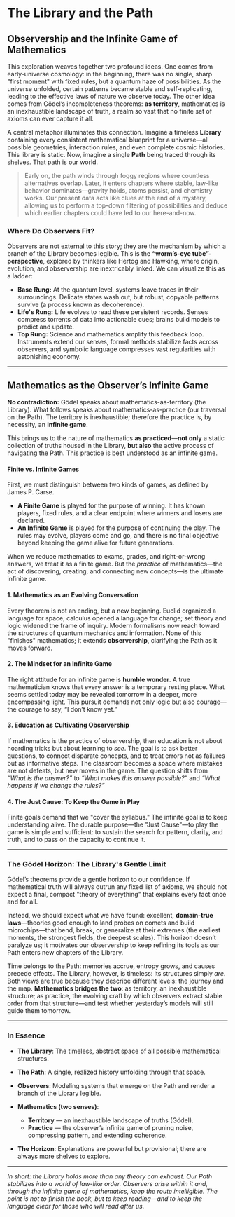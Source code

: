 # The Library and the Path

## Observership and the Infinite Game of Mathematics

This exploration weaves together two profound ideas. One comes from early-universe cosmology: in the beginning, there was no single, sharp "first moment" with fixed rules, but a quantum haze of possibilities. As the universe unfolded, certain patterns became stable and self-replicating, leading to the effective laws of nature we observe today. The other idea comes from Gödel’s incompleteness theorems: **as territory**, mathematics is an inexhaustible landscape of truth, a realm so vast that no finite set of axioms can ever capture it all.

A central metaphor illuminates this connection. Imagine a timeless **Library** containing every consistent mathematical blueprint for a universe—all possible geometries, interaction rules, and even complete cosmic histories. This library is static. Now, imagine a single **Path** being traced through its shelves. That path is our world.

> Early on, the path winds through foggy regions where countless alternatives overlap. Later, it enters chapters where stable, law-like behavior dominates—gravity holds, atoms persist, and chemistry works. Our present data acts like clues at the end of a mystery, allowing us to perform a top-down filtering of possibilities and deduce which earlier chapters could have led to our here-and-now.

### Where Do Observers Fit?

Observers are not external to this story; they are the mechanism by which a branch of the Library becomes legible. This is the **“worm’s-eye tube”-perspective**, explored by thinkers like Hertog and Hawking, where origin, evolution, and observership are inextricably linked. We can visualize this as a ladder:

* **Base Rung:** At the quantum level, systems leave traces in their surroundings. Delicate states wash out, but robust, copyable patterns survive (a process known as decoherence).
* **Life's Rung:** Life evolves to read these persistent records. Senses compress torrents of data into actionable cues; brains build models to predict and update.
* **Top Rung:** Science and mathematics amplify this feedback loop. Instruments extend our senses, formal methods stabilize facts across observers, and symbolic language compresses vast regularities with astonishing economy.

---

## Mathematics as the Observer’s Infinite Game

**No contradiction:** Gödel speaks about mathematics-as-territory (the Library). What follows speaks about mathematics-as-practice (our traversal on the Path). The territory is inexhaustible; therefore the practice is, by necessity, an **infinite game**.

This brings us to the nature of mathematics **as practiced**—**not only** a static collection of truths housed in the Library, **but also** the active process of navigating the Path. This practice is best understood as an infinite game.

#### **Finite vs. Infinite Games**

First, we must distinguish between two kinds of games, as defined by James P. Carse.

* **A Finite Game** is played for the purpose of winning. It has known players, fixed rules, and a clear endpoint where winners and losers are declared.
* **An Infinite Game** is played for the purpose of continuing the play. The rules may evolve, players come and go, and there is no final objective beyond keeping the game alive for future generations.

When we reduce mathematics to exams, grades, and right-or-wrong answers, we treat it as a finite game. But the *practice* of mathematics—the act of discovering, creating, and connecting new concepts—is the ultimate infinite game.

#### 1. Mathematics as an Evolving Conversation

Every theorem is not an ending, but a new beginning. Euclid organized a language for space; calculus opened a language for change; set theory and logic widened the frame of inquiry. Modern formalisms now reach toward the structures of quantum mechanics and information. None of this "finishes" mathematics; it extends **observership**, clarifying the Path as it moves forward.

#### 2. The Mindset for an Infinite Game

The right attitude for an infinite game is **humble wonder**. A true mathematician knows that every answer is a temporary resting place. What seems settled today may be revealed tomorrow in a deeper, more encompassing light. This pursuit demands not only logic but also courage—the courage to say, “I don’t know yet.”

#### 3. Education as Cultivating Observership

If mathematics is the practice of observership, then education is not about hoarding tricks but about learning to *see*. The goal is to ask better questions, to connect disparate concepts, and to treat errors not as failures but as informative steps. The classroom becomes a space where mistakes are not defeats, but new moves in the game. The question shifts from *“What is the answer?”* to *“What makes this answer possible?”* and *“What happens if we change the rules?”*

#### 4. The Just Cause: To Keep the Game in Play

Finite goals demand that we "cover the syllabus." The infinite goal is to keep understanding alive. The durable purpose—the "Just Cause"—to play the game is simple and sufficient: to sustain the search for pattern, clarity, and truth, and to pass on the capacity to continue it.

---

### The Gödel Horizon: The Library's Gentle Limit

Gödel’s theorems provide a gentle horizon to our confidence. If mathematical truth will always outrun any fixed list of axioms, we should not expect a final, compact "theory of everything" that explains every fact once and for all.

Instead, we should expect what we have found: excellent, **domain-true laws**—theories good enough to land probes on comets and build microchips—that bend, break, or generalize at their extremes (the earliest moments, the strongest fields, the deepest scales). This horizon doesn’t paralyze us; it motivates our observership to keep refining its tools as our Path enters new chapters of the Library.

Time belongs to the Path: memories accrue, entropy grows, and causes precede effects. The Library, however, is timeless: its structures simply *are*. Both views are true because they describe different levels: the journey and the map. **Mathematics bridges the two**: as territory, an inexhaustible structure; as practice, the evolving craft by which observers extract stable order from that structure—and test whether yesterday’s models will still guide them tomorrow.

---

### In Essence

* **The Library**: The timeless, abstract space of all possible mathematical structures.
* **The Path**: A single, realized history unfolding through that space.
* **Observers**: Modeling systems that emerge on the Path and render a branch of the Library legible.
* **Mathematics (two senses)**:

  * **Territory** — an inexhaustible landscape of truths (Gödel).
  * **Practice** — the observer’s infinite game of pruning noise, compressing pattern, and extending coherence.
* **The Horizon**: Explanations are powerful but provisional; there are always more shelves to explore.

---

*In short: the Library holds more than any theory can exhaust. Our Path stabilizes into a world of law-like order. Observers arise within it and, through the infinite game of mathematics, keep the route intelligible. The point is not to finish the book, but to keep reading—and to keep the language clear for those who will read after us.*

